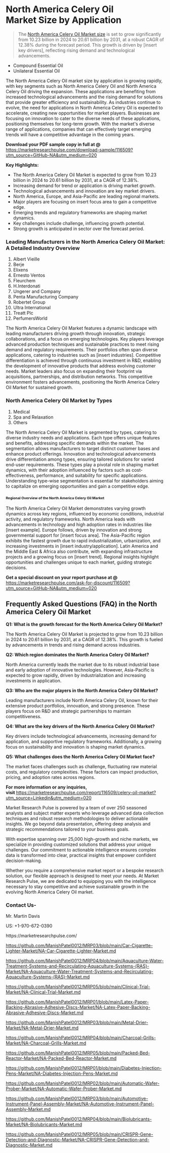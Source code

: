 <h1>North America Celery Oil Market&nbsp;Size by Application</h1><blockquote><p>The <a href="https://marketresearchpulse.com/download-sample/116509?utm_source=GitHub-NA&amp;utm_medium=020">North America Celery Oil Market size</a> is set to grow significantly from 10.23 billion in 2024 to 20.61 billion by 2031, at a robust CAGR of 12.38% during the forecast period. This growth is driven by [insert key drivers], reflecting rising demand and technological advancements.</p></blockquote><ul><li>Compound Essential Oil<li> Unilateral Essential Oil</li></ul><p>The North America Celery Oil market size by application is growing rapidly, with key segments such as North America Celery Oil and North America Celery Oil driving the expansion. These applications are benefiting from increased technological advancements and the rising demand for solutions that provide greater efficiency and sustainability. As industries continue to evolve, the need for applications in North America Celery Oil is expected to accelerate, creating new opportunities for market players. Businesses are focusing on innovation to cater to the diverse needs of these applications, positioning themselves for long-term growth. With the market's diverse range of applications, companies that can effectively target emerging trends will have a competitive advantage in the coming years.</p><p><strong>Download your PDF sample copy in full at @ </strong><a href="https://marketresearchpulse.com/download-sample/116509?utm_source=GitHub-NA&amp;utm_medium=020">https://marketresearchpulse.com/download-sample/116509?utm_source=GitHub-NA&amp;utm_medium=020</a></p><p><strong>Key Highlights: </strong></p><ul><li>The North America Celery Oil Market is expected to grow from 10.23 billion in 2024 to 20.61 billion by 2031, at a CAGR of 12.38%.</li><li>Increasing demand for trend or application is driving market growth.</li><li>Technological advancements and innovation are key market drivers.</li><li>North America, Europe, and Asia-Pacific are leading regional markets.</li><li>Major players are focusing on insert focus area to gain a competitive edge.</li><li>Emerging trends and regulatory frameworks are shaping market dynamics.</li><li>Key challenges include challenge, influencing growth potential.</li><li>Strong growth is anticipated in sector over the forecast period.</li></ul><h3>Leading Manufacturers in the North America Celery Oil Market: A Detailed Industry Overview</h3><ol><li>Albert Vieille</li><li>Berje</li><li>Elixens</li><li>Ernesto Ventos</li><li>Fleurchem</li><li>H.Interdonati</li><li>Ungerer and Company</li><li>Penta Manufacturing Company</li><li>Robertet Group</li><li>Ultra International</li><li>Treatt Plc</li><li>PerfumersWorld</li></ol><div class="flex max-w-full flex-col flex-grow"><div class="min-h-8 text-message flex w-full flex-col items-end gap-2 whitespace-normal break-words [.text-message+&amp;]:mt-5" dir="auto" data-message-author-role="assistant" data-message-id="fd8432e4-4910-450d-b182-61b7bfb0a01f" data-message-model-slug="gpt-4o"><div class="flex w-full flex-col gap-1 empty:hidden first:pt-[3px]"><div class="markdown prose w-full break-words dark:prose-invert light"><p>The North America Celery Oil Market features a dynamic landscape with leading manufacturers driving growth through innovation, strategic collaborations, and a focus on emerging technologies. Key players leverage advanced production techniques and sustainable practices to meet rising demand and regulatory requirements. Their portfolios often span diverse applications, catering to industries such as [insert industries]. Competitive differentiation is achieved through continuous investment in R&amp;D, enabling the development of innovative products that address evolving customer needs. Market leaders also focus on expanding their footprint via acquisitions, partnerships, and distribution networks. This competitive environment fosters advancements, positioning the North America Celery Oil Market for sustained growth.</p></div></div></div></div><h3>North America Celery Oil Market by Types</h3><ol><li>Medical<li> Spa and Relaxation<li> Others</li></ol><div class="flex max-w-full flex-col flex-grow"><div class="min-h-8 text-message flex w-full flex-col items-end gap-2 whitespace-normal break-words [.text-message+&amp;]:mt-5" dir="auto" data-message-author-role="assistant" data-message-id="084470be-0bb7-4664-bddf-5156b4f41249" data-message-model-slug="gpt-4o-mini"><div class="flex w-full flex-col gap-1 empty:hidden first:pt-[3px]"><div class="markdown prose w-full break-words dark:prose-invert light"><p>The North America Celery Oil Market is segmented by types, catering to diverse industry needs and applications. Each type offers unique features and benefits, addressing specific demands within the market. The segmentation allows manufacturers to target distinct customer bases and enhance product offerings. Innovation and technological advancements drive differentiation among types, ensuring tailored solutions for varied end-user requirements. These types play a pivotal role in shaping market dynamics, with their adoption influenced by factors such as cost-effectiveness, performance, and suitability for specific applications. Understanding type-wise segmentation is essential for stakeholders aiming to capitalize on emerging opportunities and gain a competitive edge.</p></div></div></div></div><h3><span style="font-size: 11px;">Regional Overview of the North America Celery Oil Market</span></h3><div class="flex max-w-full flex-col flex-grow"><div class="min-h-8 text-message flex w-full flex-col items-end gap-2 whitespace-normal break-words [.text-message+&amp;]:mt-5" dir="auto" data-message-author-role="assistant" data-message-id="e9038762-ce64-4e30-91c9-9bd413514231" data-message-model-slug="gpt-4o-mini"><div class="flex w-full flex-col gap-1 empty:hidden first:pt-[3px]"><div class="markdown prose w-full break-words dark:prose-invert light"><p>The North America Celery Oil Market demonstrates varying growth dynamics across key regions, influenced by economic conditions, industrial activity, and regulatory frameworks. North America leads with advancements in technology and high adoption rates in industries like [insert example]. Europe follows, driven by innovation and strong governmental support for [insert focus area]. The Asia-Pacific region exhibits the fastest growth due to rapid industrialization, urbanization, and increasing investments in [insert industry/application]. Latin America and the Middle East &amp; Africa also contribute, with expanding infrastructure projects and a growing focus on [insert trend]. Regional insights highlight opportunities and challenges unique to each market, guiding strategic decisions.</p></div></div></div></div><p><strong>Get a special discount on your report purchase at @ </strong><a href="https://marketresearchpulse.com/ask-for-discount/116509?utm_source=GitHub-NA&amp;utm_medium=020">https://marketresearchpulse.com/ask-for-discount/116509?utm_source=GitHub-NA&amp;utm_medium=020</a></p><h2>Frequently Asked Questions (FAQ) in the North America Celery Oil Market</h2><p><strong>Q1: What is the growth forecast for the North America Celery Oil Market?</strong></p><p>The North America Celery Oil Market is projected to grow from 10.23 billion in 2024 to 20.61 billion by 2031, at a CAGR of 12.38%. This growth is fueled by advancements in trends and rising demand across industries.</p><p><strong>Q2: Which region dominates the North America Celery Oil Market?</strong></p><p>North America currently leads the market due to its robust industrial base and early adoption of innovative technologies. However, Asia-Pacific is expected to grow rapidly, driven by industrialization and increasing investments in application.</p><p><strong>Q3: Who are the major players in the North America Celery Oil Market?</strong></p><p>Leading manufacturers include North America Celery Oil, known for their extensive product portfolios, innovation, and strong presence. These players focus on R&amp;D and strategic partnerships to maintain competitiveness.</p><p><strong>Q4: What are the key drivers of the North America Celery Oil Market?</strong></p><p>Key drivers include technological advancements, increasing demand for application, and supportive regulatory frameworks. Additionally, a growing focus on sustainability and innovation is shaping market dynamics.</p><p><strong>Q5: What challenges does the North America Celery Oil Market face?</strong></p><p>The market faces challenges such as challenge, fluctuating raw material costs, and regulatory complexities. These factors can impact production, pricing, and adoption rates across regions.</p><p><strong>For more information or any inquiries, visit&nbsp;</strong><a href="https://marketresearchpulse.com/report/116509/celery-oil-market?utm_source=Linkedin&utm_medium=020">https://marketresearchpulse.com/report/116509/celery-oil-market?utm_source=Linkedin&utm_medium=020</a></p><p>Market Research Pulse is powered by a team of over 250 seasoned analysts and subject matter experts who leverage advanced data collection techniques and robust research methodologies to deliver actionable insights. We go beyond data presentation, offering deep analysis and strategic recommendations tailored to your business goals.</p><p>With expertise spanning over 25,000 high-growth and niche markets, we specialize in providing customized solutions that address your unique challenges. Our commitment to actionable intelligence ensures complex data is transformed into clear, practical insights that empower confident decision-making.</p><p>Whether you require a comprehensive market report or a bespoke research solution, our flexible approach is designed to meet your needs. At Market Research Pulse, we are dedicated to equipping you with the intelligence necessary to stay competitive and achieve sustainable growth in the evolving North America Celery Oil market.</p><h3><strong>Contact Us-</strong></h3><p>Mr. Martin Davis</p><p>US: +1-970-672-0390</p><p>https://marketresearchpulse.com/</p><p><a href="https://github.com/ManishPatel0012/MRP03/blob/main/Car-Cigarette-Lighter-Market/NA-Car-Cigarette-Lighter-Market.md">https://github.com/ManishPatel0012/MRP03/blob/main/Car-Cigarette-Lighter-Market/NA-Car-Cigarette-Lighter-Market.md</a></p><p><a href="https://github.com/ManishPatel0012/MRP04/blob/main/Aquaculture-Water-Treatment-Systems-and-Recirculating-Aquaculture-Systems-(RAS)-Market/NA-Aquaculture-Water-Treatment-Systems-and-Recirculating-Aquaculture-Systems-(RAS)-Market.md">https://github.com/ManishPatel0012/MRP04/blob/main/Aquaculture-Water-Treatment-Systems-and-Recirculating-Aquaculture-Systems-(RAS)-Market/NA-Aquaculture-Water-Treatment-Systems-and-Recirculating-Aquaculture-Systems-(RAS)-Market.md</a></p><p><a href="https://github.com/ManishPatel0012/MRP05/blob/main/Clinical-Trial-Market/NA-Clinical-Trial-Market.md">https://github.com/ManishPatel0012/MRP05/blob/main/Clinical-Trial-Market/NA-Clinical-Trial-Market.md</a></p><p><a href="https://github.com/ManishPatel0012/MRP01/blob/main/Latex-Paper-Backing-Abrasive-Adhesive-Discs-Market/NA-Latex-Paper-Backing-Abrasive-Adhesive-Discs-Market.md">https://github.com/ManishPatel0012/MRP01/blob/main/Latex-Paper-Backing-Abrasive-Adhesive-Discs-Market/NA-Latex-Paper-Backing-Abrasive-Adhesive-Discs-Market.md</a></p><p><a href="https://github.com/ManishPatel0012/MRP03/blob/main/Metal-Drier-Market/NA-Metal-Drier-Market.md">https://github.com/ManishPatel0012/MRP03/blob/main/Metal-Drier-Market/NA-Metal-Drier-Market.md</a></p><p><a href="https://github.com/ManishPatel0012/MRP04/blob/main/Charcoal-Grills-Market/NA-Charcoal-Grills-Market.md">https://github.com/ManishPatel0012/MRP04/blob/main/Charcoal-Grills-Market/NA-Charcoal-Grills-Market.md</a></p><p><a href="https://github.com/ManishPatel0012/MRP05/blob/main/Packed-Bed-Reactor-Market/NA-Packed-Bed-Reactor-Market.md">https://github.com/ManishPatel0012/MRP05/blob/main/Packed-Bed-Reactor-Market/NA-Packed-Bed-Reactor-Market.md</a></p><p><a href="https://github.com/ManishPatel0012/MRP01/blob/main/Diabetes-Injection-Pens-Market/NA-Diabetes-Injection-Pens-Market.md">https://github.com/ManishPatel0012/MRP01/blob/main/Diabetes-Injection-Pens-Market/NA-Diabetes-Injection-Pens-Market.md</a></p><p><a href="https://github.com/ManishPatel0012/MRP02/blob/main/Automatic-Wafer-Prober-Market/NA-Automatic-Wafer-Prober-Market.md">https://github.com/ManishPatel0012/MRP02/blob/main/Automatic-Wafer-Prober-Market/NA-Automatic-Wafer-Prober-Market.md</a></p><p><a href="https://github.com/ManishPatel0012/MRP03/blob/main/Automotive-Instrument-Panel-Assembly-Market/NA-Automotive-Instrument-Panel-Assembly-Market.md">https://github.com/ManishPatel0012/MRP03/blob/main/Automotive-Instrument-Panel-Assembly-Market/NA-Automotive-Instrument-Panel-Assembly-Market.md</a></p><p><a href="https://github.com/ManishPatel0012/MRP04/blob/main/Biolubricants-Market/NA-Biolubricants-Market.md">https://github.com/ManishPatel0012/MRP04/blob/main/Biolubricants-Market/NA-Biolubricants-Market.md</a></p><p><a href="https://github.com/ManishPatel0012/MRP05/blob/main/CRISPR-Gene-Detection-and-Diagnostic-Market/NA-CRISPR-Gene-Detection-and-Diagnostic-Market.md">https://github.com/ManishPatel0012/MRP05/blob/main/CRISPR-Gene-Detection-and-Diagnostic-Market/NA-CRISPR-Gene-Detection-and-Diagnostic-Market.md</a></p>
